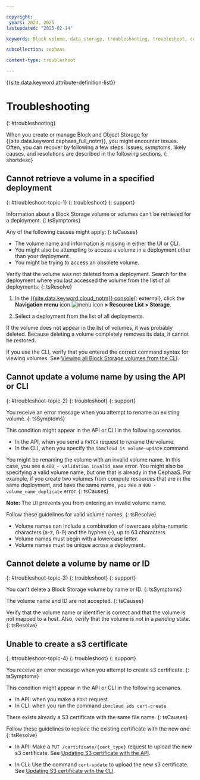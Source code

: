 ```yaml
---

copyright:
 years: 2024, 2025
lastupdated: "2025-02-14"

keywords: Block volume, data storage, troubleshooting, troubleshoot, cephaas, ceph as a service

subcollection: cephaas

content-type: troubleshoot

---
```


{{site.data.keyword.attribute-definition-list}}

# Troubleshooting
{: #troubleshooting}

When you create or manage Block and Object Storage for {{site.data.keyword.cephaas_full_notm}}, you might encounter issues. Often, you can recover by following a few steps. Issues, symptoms, likely causes, and resolutions are described in the following sections.
{: shortdesc}

## Cannot retrieve a volume in a specified deployment
{: #troubleshoot-topic-1}
{: troubleshoot}
{: support}

Information about a Block Storage volume or volumes can't be retrieved for a deployment.
{: tsSymptoms}

Any of the following causes might apply:
{: tsCauses}

* The volume name and information is missing in either the UI or CLI.
* You might also be attempting to access a volume in a deployment other than your deployment.
* You might be trying to access an obsolete volume.

Verify that the volume was not deleted from a deployment. Search for the deployment where you last accessed the volume from the list of all deployments:
{: tsResolve}

1. In the [{{site.data.keyword.cloud_notm}} console](/login){: external}, click the **Navigation menu** icon ![menu icon](../icons/icon_hamburger.svg) **> Resource List > Storage**.

1. Select a deployment from the list of all deployments.

If the volume does not appear in the list of volumes, it was probably deleted. Because deleting a volume completely removes its data, it cannot be restored.

If you use the CLI, verify that you entered the correct command syntax for viewing volumes. See [Viewing all Block Storage volumes from the CLI](/docs/cephaas?topic=cephaas-view-volume&interface=cli#viewall-vol-cli).

## Cannot update a volume name by using the API or CLI
{: #troubleshoot-topic-2}
{: troubleshoot}
{: support}

You receive an error message when you attempt to rename an existing volume.
{: tsSymptoms}

This condition might appear in the API or CLI in the following scenarios.

* In the API, when you send a `PATCH` request to rename the volume.
* In the CLI, when you specify the `ibmcloud is volume-update` command.

You might be renaming the volume with an invalid volume name. In this case, you see a `400 - validation_invalid_name` error.
You might also be specifying a valid volume name, but one that is already in the CephaaS. For example, if you create two volumes from compute resources that are in the same deployment, and have the same name, you see a `400 - volume_name_duplicate` error.
{: tsCauses}

**Note:** The UI prevents you from entering an invalid volume name.

Follow these guidelines for valid volume names:
{: tsResolve}

* Volume names can include a combination of lowercase alpha-numeric characters (a-z, 0-9) and the hyphen (-), up to 63 characters.
* Volume names must begin with a lowercase letter.
* Volume names must be unique across a deployment.

## Cannot delete a volume by name or ID
{: #troubleshoot-topic-3}
{: troubleshoot}
{: support}

You can't delete a Block Storage volume by name or ID.
{: tsSymptoms}

The volume name and ID are not accepted.
{: tsCauses}

Verify that the volume name or identifier is correct and that the volume is not mapped to a host. Also, verify that the volume is not in a _pending_ state.
{: tsResolve}


## Unable to create a s3 certificate
{: #troubleshoot-topic-4}
{: troubleshoot}
{: support}

You receive an error message when you attempt to create s3 certificate.
{: tsSymptoms}

This condition might appear in the API or CLI in the following scenarios.

* In API: when you make a `POST` request.
* In CLI: when you run the command `ibmcloud sds cert-create`.

There exists already a S3 certificate with the same file name.
{: tsCauses}

Follow these guidelines to replace the existing certificate with the new one:
{: tsResolve}

* In API: Make a `PUT /certificate/{cert_type}` request to upload the new s3 certificate. See [Updating S3 certificate with the API](/docs/cephaas?topic=cephaas-uploading-s3-certificate&interface=api#uploading-s3-certificate-api).

* In CLi: Use the command `cert-update` to upload the new s3 certificate. See [Updating S3 certificate with the CLI](/docs/cephaas?topic=cephaas-uploading-s3-certificate&interface=cli#updating-s3-certificate-cli).
